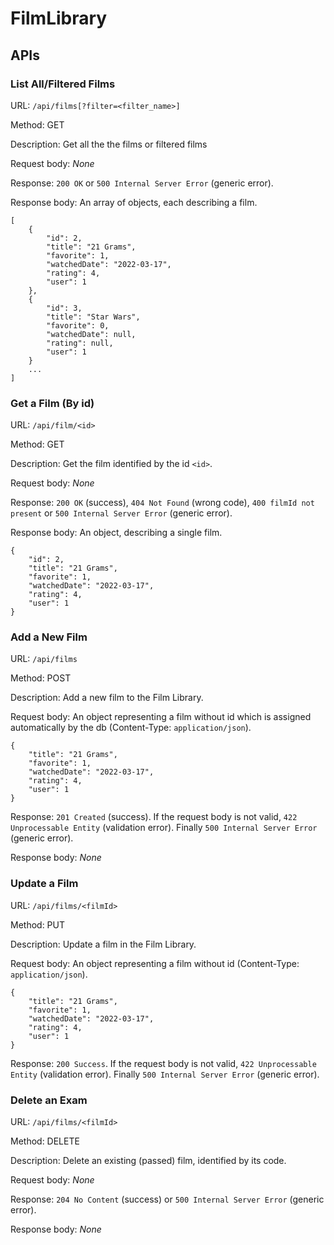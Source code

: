 # FilmLibrary

## APIs

### __List All/Filtered Films__

URL: `/api/films[?filter=<filter_name>]`

Method: GET

Description: Get all the the films or filtered films

Request body: _None_

Response: `200 OK` or `500 Internal Server Error` (generic error).

Response body: An array of objects, each describing a film.

    [
        {
            "id": 2,
            "title": "21 Grams",
            "favorite": 1,
            "watchedDate": "2022-03-17",
            "rating": 4,
            "user": 1
        },
        {
            "id": 3,
            "title": "Star Wars",
            "favorite": 0,
            "watchedDate": null,
            "rating": null,
            "user": 1
        }
        ...
    ]

### __Get a Film (By id)__

URL: `/api/film/<id>`

Method: GET

Description: Get the film identified by the id `<id>`.

Request body: _None_

Response: `200 OK` (success), `404 Not Found` (wrong code), `400 filmId not present` or `500 Internal Server Error` (generic error).

Response body: An object, describing a single film.

    {
        "id": 2,
        "title": "21 Grams",
        "favorite": 1,
        "watchedDate": "2022-03-17",
        "rating": 4,
        "user": 1
    }

### __Add a New Film__

URL: `/api/films`

Method: POST

Description: Add a new film to the Film Library.

Request body: An object representing a film without id which is assigned  automatically by the db (Content-Type: `application/json`).

    {
        "title": "21 Grams",
        "favorite": 1,
        "watchedDate": "2022-03-17",
        "rating": 4,
        "user": 1
    }

Response: `201 Created` (success). If the request body is not valid, `422 Unprocessable Entity` (validation error).
Finally `500 Internal Server Error` (generic error).

Response body: _None_

### __Update a Film__

URL: `/api/films/<filmId>`

Method: PUT

Description: Update a film in the Film Library.

Request body: An object representing a film without id (Content-Type: `application/json`).

    {
        "title": "21 Grams",
        "favorite": 1,
        "watchedDate": "2022-03-17",
        "rating": 4,
        "user": 1
    }

Response: `200 Success`. If the request body is not valid, `422 Unprocessable Entity` (validation error).
Finally `500 Internal Server Error` (generic error).

### __Delete an Exam__

URL: `/api/films/<filmId>`

Method: DELETE

Description: Delete an existing (passed) film, identified by its code.

Request body: _None_

Response: `204 No Content` (success) or `500 Internal Server Error` (generic error).

Response body: _None_
